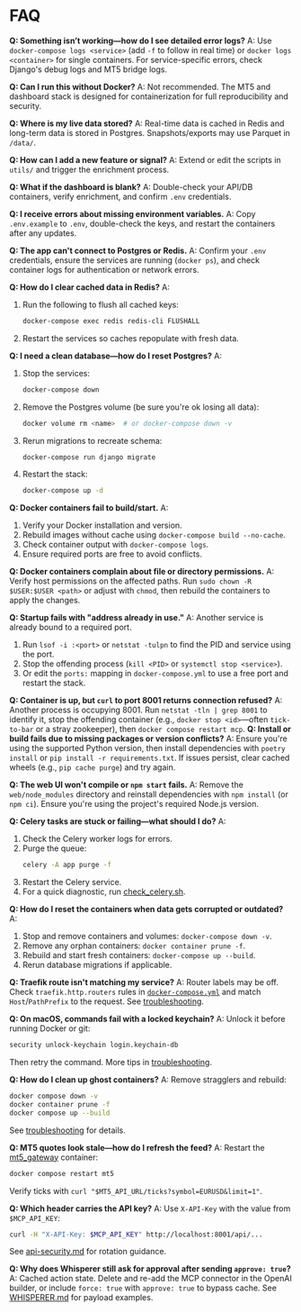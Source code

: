 # FAQ

**Q: Something isn’t working—how do I see detailed error logs?**
A: Use `docker-compose logs <service>` (add `-f` to follow in real time) or `docker logs <container>` for single containers. For service-specific errors, check Django's debug logs and MT5 bridge logs.

**Q: Can I run this without Docker?**
A: Not recommended. The MT5 and dashboard stack is designed for containerization for full reproducibility and security.

**Q: Where is my live data stored?**
A: Real-time data is cached in Redis and long-term data is stored in Postgres. Snapshots/exports may use Parquet in `/data/`.

**Q: How can I add a new feature or signal?**
A: Extend or edit the scripts in `utils/` and trigger the enrichment process.

**Q: What if the dashboard is blank?**
A: Double-check your API/DB containers, verify enrichment, and confirm `.env` credentials.

**Q: I receive errors about missing environment variables.**
A: Copy `.env.example` to `.env`, double-check the keys, and restart the containers after any updates.

**Q: The app can't connect to Postgres or Redis.**
A: Confirm your `.env` credentials, ensure the services are running (`docker ps`), and check container logs for authentication or network errors.

**Q: How do I clear cached data in Redis?**
A:
1. Run the following to flush all cached keys:
   ```bash
   docker-compose exec redis redis-cli FLUSHALL
   ```
2. Restart the services so caches repopulate with fresh data.

**Q: I need a clean database—how do I reset Postgres?**
A:
1. Stop the services:
   ```bash
   docker-compose down
   ```
2. Remove the Postgres volume (be sure you're ok losing all data):
   ```bash
   docker volume rm <name>  # or docker-compose down -v
   ```
3. Rerun migrations to recreate schema:
   ```bash
   docker-compose run django migrate
   ```
4. Restart the stack:
   ```bash
   docker-compose up -d
   ```

**Q: Docker containers fail to build/start.**
A:
1. Verify your Docker installation and version.
2. Rebuild images without cache using `docker-compose build --no-cache`.
3. Check container output with `docker-compose logs`.
4. Ensure required ports are free to avoid conflicts.

**Q: Docker containers complain about file or directory permissions.**
A: Verify host permissions on the affected paths. Run `sudo chown -R $USER:$USER <path>` or adjust with `chmod`, then rebuild the containers to apply the changes.

**Q: Startup fails with "address already in use."**
A: Another service is already bound to a required port.

1. Run `lsof -i :<port>` or `netstat -tulpn` to find the PID and service using the port.
2. Stop the offending process (`kill <PID>` or `systemctl stop <service>`).
3. Or edit the `ports:` mapping in `docker-compose.yml` to use a free port and restart the stack.

**Q: Container is up, but `curl` to port 8001 returns connection refused?**
A: Another process is occupying 8001. Run `netstat -tln | grep 8001` to identify it, stop the offending container (e.g., `docker stop <id>`—often `tick-to-bar` or a stray zookeeper), then `docker compose restart mcp`.
**Q: Install or build fails due to missing packages or version conflicts?**
A: Ensure you're using the supported Python version, then install dependencies with `poetry install` or `pip install -r requirements.txt`. If issues persist, clear cached wheels (e.g., `pip cache purge`) and try again.

**Q: The web UI won't compile or `npm start` fails.**
A: Remove the `web/node_modules` directory and reinstall dependencies with `npm install` (or `npm ci`). Ensure you're using the project's required Node.js version.

**Q: Celery tasks are stuck or failing—what should I do?**
A:
1. Check the Celery worker logs for errors.
2. Purge the queue:
   ```bash
   celery -A app purge -f
   ```
3. Restart the Celery service.
4. For a quick diagnostic, run [check_celery.sh](../check_celery.sh).

**Q: How do I reset the containers when data gets corrupted or outdated?**
A:
1. Stop and remove containers and volumes: `docker-compose down -v`.
2. Remove any orphan containers: `docker container prune -f`.
3. Rebuild and start fresh containers: `docker-compose up --build`.
4. Rerun database migrations if applicable.

**Q: Traefik route isn't matching my service?**
A: Router labels may be off. Check `traefik.http.routers` rules in [`docker-compose.yml`](../docker-compose.yml) and match `Host`/`PathPrefix` to the request. See [troubleshooting](troubleshooting.md#traefik-routing-labels).

**Q: On macOS, commands fail with a locked keychain?**
A: Unlock it before running Docker or git:
```bash
security unlock-keychain login.keychain-db
```
Then retry the command. More tips in [troubleshooting](troubleshooting.md#macos-keychain-unlock).

**Q: How do I clean up ghost containers?**
A: Remove stragglers and rebuild:
```bash
docker compose down -v
docker container prune -f
docker compose up --build
```
See [troubleshooting](troubleshooting.md#ghost-container-cleanup) for details.

**Q: MT5 quotes look stale—how do I refresh the feed?**
A: Restart the [mt5_gateway](../mt5_gateway/README.md) container:
```bash
docker compose restart mt5
```
Verify ticks with `curl "$MT5_API_URL/ticks?symbol=EURUSD&limit=1"`.

**Q: Which header carries the API key?**
A: Use `X-API-Key` with the value from `$MCP_API_KEY`:
```bash
curl -H "X-API-Key: $MCP_API_KEY" http://localhost:8001/api/...
```
See [api-security.md](api-security.md) for rotation guidance.

**Q: Why does Whisperer still ask for approval after sending `approve: true`?**
A: Cached action state. Delete and re-add the MCP connector in the OpenAI builder, or include `force: true` with `approve: true` to bypass cache. See [WHISPERER.md](WHISPERER.md) for payload examples.
